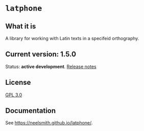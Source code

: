 # `latphone`



## What it is

A library for working with Latin texts in a specifeid orthography.

## Current version: 1.5.0


Status:  **active development**. [Release notes](releases.md)


## License

[GPL 3.0](https://opensource.org/licenses/gpl-3.0.html)


## Documentation

See <https://neelsmith.github.io/latphone/>.
